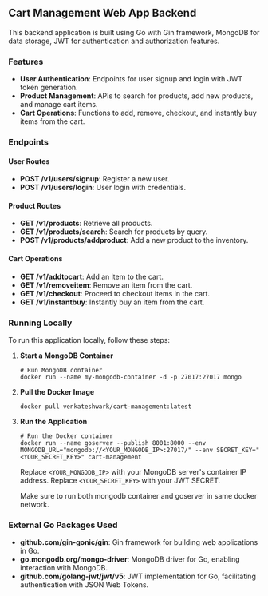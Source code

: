 ## Cart Management Web App Backend

This backend application is built using Go with Gin framework, MongoDB for data storage, JWT for authentication and authorization features.

### Features

- **User Authentication**: Endpoints for user signup and login with JWT token generation.
- **Product Management**: APIs to search for products, add new products, and manage cart items.
- **Cart Operations**: Functions to add, remove, checkout, and instantly buy items from the cart.

### Endpoints

#### User Routes
- **POST /v1/users/signup**: Register a new user.
- **POST /v1/users/login**: User login with credentials.

#### Product Routes
- **GET /v1/products**: Retrieve all products.
- **GET /v1/products/search**: Search for products by query.
- **POST /v1/products/addproduct**: Add a new product to the inventory.

#### Cart Operations
- **GET /v1/addtocart**: Add an item to the cart.
- **GET /v1/removeitem**: Remove an item from the cart.
- **GET /v1/checkout**: Proceed to checkout items in the cart.
- **GET /v1/instantbuy**: Instantly buy an item from the cart.

### Running Locally

To run this application locally, follow these steps:

1. **Start a MongoDB Container**
    ```shell
    # Run MongoDB container
    docker run --name my-mongodb-container -d -p 27017:27017 mongo
    ```

2. **Pull the Docker Image**
    ```shell
    docker pull venkateshwark/cart-management:latest
    ```

3. **Run the Application**
    ```shell
    # Run the Docker container
    docker run --name goserver --publish 8001:8000 --env MONGODB_URL="mongodb://<YOUR_MONGODB_IP>:27017/" --env SECRET_KEY="<YOUR_SECRET_KEY>" cart-management
    ```
    Replace `<YOUR_MONGODB_IP>` with your MongoDB server's container IP address.
    Replace `<YOUR_SECRET_KEY>` with your JWT SECRET.

    Make sure to run both mongodb container and goserver in same docker network.

### External Go Packages Used

- **github.com/gin-gonic/gin**: Gin framework for building web applications in Go.
- **go.mongodb.org/mongo-driver**: MongoDB driver for Go, enabling interaction with MongoDB.
- **github.com/golang-jwt/jwt/v5**: JWT implementation for Go, facilitating authentication with JSON Web Tokens.

